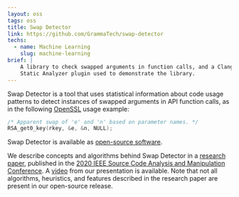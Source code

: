 ```yaml
---
layout: oss
tags: oss
title: Swap Detector
link: https://github.com/GrammaTech/swap-detector
techs:
  - name: Machine Learning
    slug: machine-learning
brief: |
    A library to check swapped arguments in function calls, and a Clang
    Static Analyzer plugin used to demonstrate the library.
---
```


Swap Detector is a tool that uses statistical information about code usage patterns to detect instances of swapped arguments in API function calls, as in the following [OpenSSL](https://www.openssl.org/docs/manmaster/man3/RSA_get0_key.html) usage example:

```c
/* Apparent swap of 'e' and 'n' based on parameter names. */
RSA_get0_key(rkey, &e, &n, NULL);
```

Swap Detector is available as [open-source software](https://github.com/GrammaTech/swap-detector).

We describe concepts and algorithms behind Swap Detector in a [research paper](https://arxiv.org/abs/2009.09117), published in the [2020 IEEE Source Code Analysis and Manipulation Conference](http://www.ieee-scam.org/2020/). A [video](https://www.youtube.com/watch?v=aIOdPiTqBqc) from our presentation is available. Note that not all algorithms, heuristics, and features described in the research paper are present in our open-source release.
